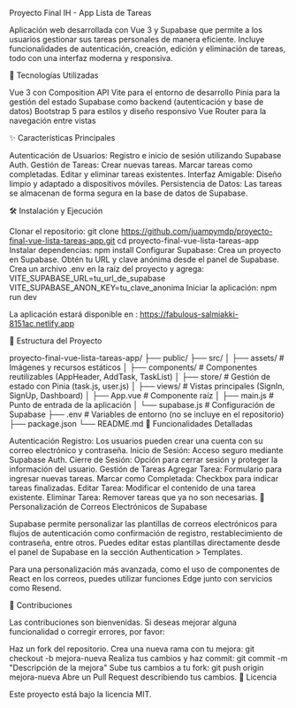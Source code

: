 Proyecto Final IH - App Lista de Tareas

Aplicación web desarrollada con Vue 3 y Supabase que permite a los usuarios gestionar sus tareas personales de manera eficiente. Incluye funcionalidades de autenticación, creación, edición y eliminación de tareas, todo con una interfaz moderna y responsiva.

🚀 Tecnologías Utilizadas

Vue 3 con Composition API
Vite para el entorno de desarrollo
Pinia para la gestión del estado
Supabase como backend (autenticación y base de datos)
Bootstrap 5 para estilos y diseño responsivo
Vue Router para la navegación entre vistas

✨ Características Principales

Autenticación de Usuarios: Registro e inicio de sesión utilizando Supabase Auth.
Gestión de Tareas:
Crear nuevas tareas.
Marcar tareas como completadas.
Editar y eliminar tareas existentes.
Interfaz Amigable: Diseño limpio y adaptado a dispositivos móviles.
Persistencia de Datos: Las tareas se almacenan de forma segura en la base de datos de Supabase.

🛠️ Instalación y Ejecución

Clonar el repositorio:
git clone https://github.com/juampymdp/proyecto-final-vue-lista-tareas-app.git
cd proyecto-final-vue-lista-tareas-app
Instalar dependencias:
npm install
Configurar Supabase:
Crea un proyecto en Supabase.
Obtén tu URL y clave anónima desde el panel de Supabase.
Crea un archivo .env en la raíz del proyecto y agrega:
VITE_SUPABASE_URL=tu_url_de_supabase
VITE_SUPABASE_ANON_KEY=tu_clave_anonima
Iniciar la aplicación:
npm run dev

La aplicación estará disponible en : https://fabulous-salmiakki-8151ac.netlify.app

📁 Estructura del Proyecto

proyecto-final-vue-lista-tareas-app/
├── public/
├── src/
│   ├── assets/           # Imágenes y recursos estáticos
│   ├── components/       # Componentes reutilizables (AppHeader, AddTask, TaskList)
│   ├── store/            # Gestión de estado con Pinia (task.js, user.js)
│   ├── views/            # Vistas principales (SignIn, SignUp, Dashboard)
│   ├── App.vue           # Componente raíz
│   ├── main.js           # Punto de entrada de la aplicación
│   └── supabase.js       # Configuración de Supabase
├── .env                  # Variables de entorno (no se incluye en el repositorio)
├── package.json
└── README.md
🧩 Funcionalidades Detalladas

Autenticación
Registro: Los usuarios pueden crear una cuenta con su correo electrónico y contraseña.
Inicio de Sesión: Acceso seguro mediante Supabase Auth.
Cierre de Sesión: Opción para cerrar sesión y proteger la información del usuario.
Gestión de Tareas
Agregar Tarea: Formulario para ingresar nuevas tareas.
Marcar como Completada: Checkbox para indicar tareas finalizadas.
Editar Tarea: Modificar el contenido de una tarea existente.
Eliminar Tarea: Remover tareas que ya no son necesarias.
📌 Personalización de Correos Electrónicos de Supabase

Supabase permite personalizar las plantillas de correos electrónicos para flujos de autenticación como confirmación de registro, restablecimiento de contraseña, entre otros. Puedes editar estas plantillas directamente desde el panel de Supabase en la sección Authentication > Templates.

Para una personalización más avanzada, como el uso de componentes de React en los correos, puedes utilizar funciones Edge junto con servicios como Resend.

🤝 Contribuciones

Las contribuciones son bienvenidas. Si deseas mejorar alguna funcionalidad o corregir errores, por favor:

Haz un fork del repositorio.
Crea una nueva rama con tu mejora:
git checkout -b mejora-nueva
Realiza tus cambios y haz commit:
git commit -m "Descripción de la mejora"
Sube tus cambios a tu fork:
git push origin mejora-nueva
Abre un Pull Request describiendo tus cambios.
📄 Licencia

Este proyecto está bajo la licencia MIT.

